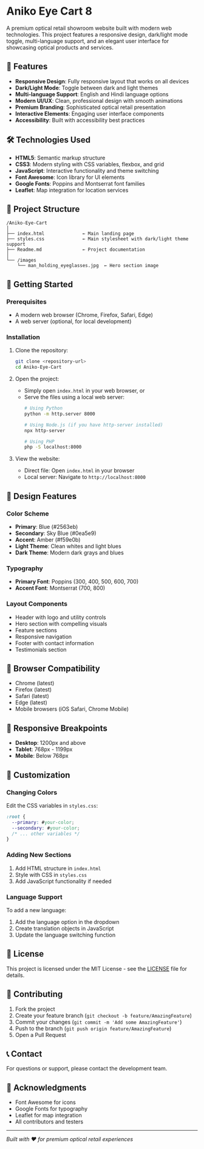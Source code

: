 # Aniko Eye Cart 8

A premium optical retail showroom website built with modern web technologies. This project features a responsive design, dark/light mode toggle, multi-language support, and an elegant user interface for showcasing optical products and services.

## 🌟 Features

- **Responsive Design**: Fully responsive layout that works on all devices
- **Dark/Light Mode**: Toggle between dark and light themes
- **Multi-language Support**: English and Hindi language options
- **Modern UI/UX**: Clean, professional design with smooth animations
- **Premium Branding**: Sophisticated optical retail presentation
- **Interactive Elements**: Engaging user interface components
- **Accessibility**: Built with accessibility best practices

## 🛠️ Technologies Used

- **HTML5**: Semantic markup structure
- **CSS3**: Modern styling with CSS variables, flexbox, and grid
- **JavaScript**: Interactive functionality and theme switching
- **Font Awesome**: Icon library for UI elements
- **Google Fonts**: Poppins and Montserrat font families
- **Leaflet**: Map integration for location services

## 📁 Project Structure

```
/Aniko-Eye-Cart
│
├── index.html              ← Main landing page
├── styles.css              ← Main stylesheet with dark/light theme support
├── Readme.md               ← Project documentation
│
└── /images
    └── man_holding_eyeglasses.jpg  ← Hero section image
```

## 🚀 Getting Started

### Prerequisites

- A modern web browser (Chrome, Firefox, Safari, Edge)
- A web server (optional, for local development)

### Installation

1. Clone the repository:
   ```bash
   git clone <repository-url>
   cd Aniko-Eye-Cart
   ```

2. Open the project:
   - Simply open `index.html` in your web browser, or
   - Serve the files using a local web server:
     ```bash
     # Using Python
     python -m http.server 8000
     
     # Using Node.js (if you have http-server installed)
     npx http-server
     
     # Using PHP
     php -S localhost:8000
     ```

3. View the website:
   - Direct file: Open `index.html` in your browser
   - Local server: Navigate to `http://localhost:8000`

## 🎨 Design Features

### Color Scheme
- **Primary**: Blue (#2563eb)
- **Secondary**: Sky Blue (#0ea5e9)
- **Accent**: Amber (#f59e0b)
- **Light Theme**: Clean whites and light blues
- **Dark Theme**: Modern dark grays and blues

### Typography
- **Primary Font**: Poppins (300, 400, 500, 600, 700)
- **Accent Font**: Montserrat (700, 800)

### Layout Components
- Header with logo and utility controls
- Hero section with compelling visuals
- Feature sections
- Responsive navigation
- Footer with contact information
- Testimonials section

## 🎯 Browser Compatibility

- Chrome (latest)
- Firefox (latest)
- Safari (latest)
- Edge (latest)
- Mobile browsers (iOS Safari, Chrome Mobile)

## 📱 Responsive Breakpoints

- **Desktop**: 1200px and above
- **Tablet**: 768px - 1199px
- **Mobile**: Below 768px

## 🔧 Customization

### Changing Colors
Edit the CSS variables in `styles.css`:
```css
:root {
  --primary: #your-color;
  --secondary: #your-color;
  /* ... other variables */
}
```

### Adding New Sections
1. Add HTML structure in `index.html`
2. Style with CSS in `styles.css`
3. Add JavaScript functionality if needed

### Language Support
To add a new language:
1. Add the language option in the dropdown
2. Create translation objects in JavaScript
3. Update the language switching function

## 📄 License

This project is licensed under the MIT License - see the [LICENSE](LICENSE) file for details.

## 🤝 Contributing

1. Fork the project
2. Create your feature branch (`git checkout -b feature/AmazingFeature`)
3. Commit your changes (`git commit -m 'Add some AmazingFeature'`)
4. Push to the branch (`git push origin feature/AmazingFeature`)
5. Open a Pull Request

## 📞 Contact

For questions or support, please contact the development team.

## 🙏 Acknowledgments

- Font Awesome for icons
- Google Fonts for typography
- Leaflet for map integration
- All contributors and testers

---

*Built with ❤️ for premium optical retail experiences*
